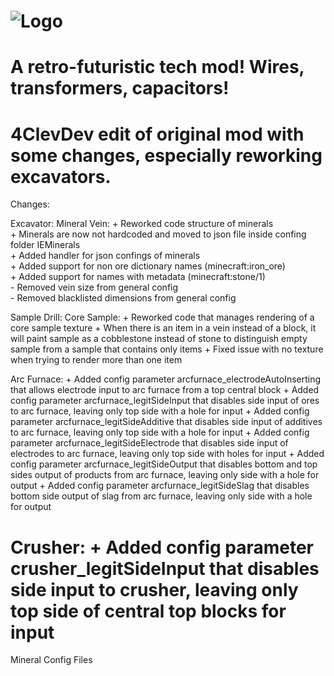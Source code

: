 ![Logo](https://raw.githubusercontent.com/BluSunrize/ImmersiveEngineering/master/src/main/resources/assets/immersiveengineering/logo.png)
==============

A retro-futuristic tech mod!
Wires, transformers, capacitors!
==============

4ClevDev edit of original mod with some changes, especially reworking excavators.
==============

Changes:

  Excavator:
    Mineral Vein:
      + Reworked code structure of minerals<br/>
      + Minerals are now not hardcoded and moved to json file inside confing folder IEMinerals<br/>
      + Added handler for json confings of minerals<br/>
      + Added support for non ore dictionary names (minecraft:iron_ore)<br/>
      + Added support for names with metadata (minecraft:stone/1)<br/>
      - Removed vein size from general config<br/>
      - Removed blacklisted dimensions from general config<br/>
    
  Sample Drill:
    Core Sample:
      + Reworked code that manages rendering of a core sample texture
        + When there is an item in a vein instead of a block, it will paint sample as a cobblestone instead of stone to distinguish empty sample from a sample that contains only items
        + Fixed issue with no texture when trying to render more than one item
    
  Arc Furnace:
    + Added config parameter arcfurnace_electrodeAutoInserting that allows electrode input to arc furnace from a top central block
    + Added config parameter arcfurnace_legitSideInput that disables side input of ores to arc furnace, leaving only top side with a hole for input
    + Added config parameter arcfurnace_legitSideAdditive that disables side input of additives to arc furnace, leaving only top side with a hole for input
    + Added config parameter arcfurnace_legitSideElectrode that disables side input of electrodes to arc furnace, leaving only top side with holes for input
    + Added config parameter arcfurnace_legitSideOutput that disables bottom and top sides output of products from arc furnace, leaving only side with a hole for output
    + Added config parameter arcfurnace_legitSideSlag that disables bottom side output of slag from arc furnace, leaving only side with a hole for output
    
  Crusher:
    + Added config parameter crusher_legitSideInput that disables side input to crusher, leaving only top side of central top blocks for input
==============

  Mineral Config Files
